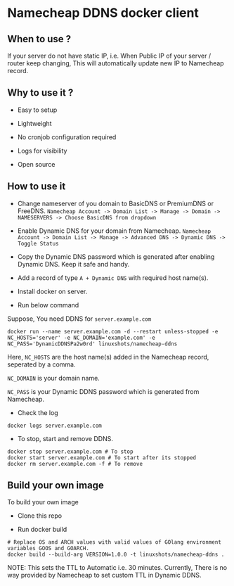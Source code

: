 # Namecheap DDNS docker client

## When to use ?

If your server do not have static IP, i.e. When Public IP of your server / router keep changing, This will automatically update new IP to Namecheap record.

## Why to use it ?

* Easy to setup

* Lightweight

* No cronjob configuration required

* Logs for visibility

* Open source

## How to use it

* Change nameserver of you domain to BasicDNS or PremiumDNS or FreeDNS. `Namecheap Account -> Domain List -> Manage -> Domain -> NAMESERVERS -> Choose BasicDNS from dropdown`

* Enable Dynamic DNS for your domain from Namecheap. `Namecheap Account -> Domain List -> Manage -> Advanced DNS -> Dynamic DNS -> Toggle Status`

* Copy the Dynamic DNS password which is generated after enabling Dynamic DNS. Keep it safe and handy.

* Add a record of type `A + Dynamic DNS` with required host name(s).

* Install docker on server.

* Run below command

Suppose, You need DDNS for `server.example.com`

```
docker run --name server.example.com -d --restart unless-stopped -e NC_HOSTS='server' -e NC_DOMAIN='example.com' -e NC_PASS='DynamicDDNSPa2w0rd' linuxshots/namecheap-ddns
```

Here, 
`NC_HOSTS` are the host name(s) added in the Namecheap record, seperated by a comma.

`NC_DOMAIN` is your domain name.

`NC_PASS` is your Dynamic DDNS password which is generated from Namecheap.

* Check the log

```
docker logs server.example.com
```

* To stop, start and remove DDNS.

```
docker stop server.example.com # To stop
docker start server.example.com # To start after its stopped
docker rm server.example.com -f # To remove
```

## Build your own image

To build your own image

* Clone this repo

* Run docker build

```
# Replace OS and ARCH values with valid values of GOlang environment variables GOOS and GOARCH.
docker build --build-arg VERSION=1.0.0 -t linuxshots/namecheap-ddns . 
```

NOTE: This sets the TTL to Automatic i.e. 30 minutes. Currently, There is no way provided by Namecheap to set custom TTL in Dynamic DDNS.